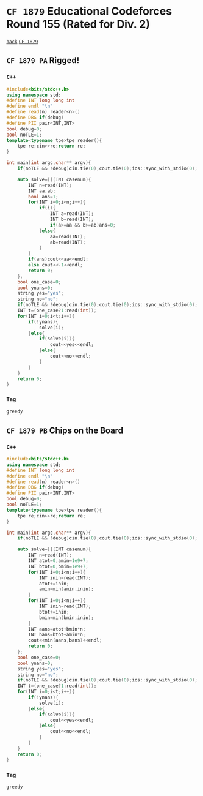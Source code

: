 <link id="style_css" rel="stylesheet" type="text/css" href="/OJ_ans/style.css">

# `CF 1879` Educational Codeforces Round 155 (Rated for Div. 2)

[`back`](../) [`CF 1879`](https://codeforces.com/contest/1879)

## `CF 1879 PA` Rigged!

### `C++`

```c++
#include<bits/stdc++.h>
using namespace std;
#define INT long long int
#define endl "\n"
#define read(n) reader<n>()
#define DBG if(debug)
#define PII pair<INT,INT>
bool debug=0;
bool noTLE=1;
template<typename tpe>tpe reader(){
	tpe re;cin>>re;return re;
}

int main(int argc,char** argv){
	if(noTLE && !debug)cin.tie(0);cout.tie(0);ios::sync_with_stdio(0);

	auto solve=[](INT casenum){
		INT n=read(INT);
		INT aa,ab;
		bool ans=1;
		for(INT i=0;i<n;i++){
			if(i){
				INT a=read(INT);
				INT b=read(INT);
				if(a>=aa && b>=ab)ans=0;
			}else{
				aa=read(INT);
				ab=read(INT);
			}
		}
		if(ans)cout<<aa<<endl;
		else cout<<-1<<endl;
		return 0;
	};
	bool one_case=0;
	bool ynans=0;
	string yes="yes";
	string no="no";
	if(noTLE && !debug)cin.tie(0);cout.tie(0);ios::sync_with_stdio(0);
	INT t=(one_case?1:read(int));
	for(INT i=0;i<t;i++){
		if(!ynans){
			solve(i);
		}else{
			if(solve(i)){
				cout<<yes<<endl;
			}else{
				cout<<no<<endl;
			}
		}
	}
	return 0;
}
```

### `Tag`

```txt
greedy
```

## `CF 1879 PB` Chips on the Board

### `C++`

```c++
#include<bits/stdc++.h>
using namespace std;
#define INT long long int
#define endl "\n"
#define read(n) reader<n>()
#define DBG if(debug)
#define PII pair<INT,INT>
bool debug=0;
bool noTLE=1;
template<typename tpe>tpe reader(){
	tpe re;cin>>re;return re;
}

int main(int argc,char** argv){
	if(noTLE && !debug)cin.tie(0);cout.tie(0);ios::sync_with_stdio(0);

	auto solve=[](INT casenum){
		INT n=read(INT);
		INT atot=0,amin=1e9+7;
		INT btot=0,bmin=1e9+7;
		for(INT i=0;i<n;i++){
			INT inin=read(INT);
			atot+=inin;
			amin=min(amin,inin);
		}
		for(INT i=0;i<n;i++){
			INT inin=read(INT);
			btot+=inin;
			bmin=min(bmin,inin);
		}
		INT aans=atot+bmin*n;
		INT bans=btot+amin*n;
		cout<<min(aans,bans)<<endl;
		return 0;
	};
	bool one_case=0;
	bool ynans=0;
	string yes="yes";
	string no="no";
	if(noTLE && !debug)cin.tie(0);cout.tie(0);ios::sync_with_stdio(0);
	INT t=(one_case?1:read(int));
	for(INT i=0;i<t;i++){
		if(!ynans){
			solve(i);
		}else{
			if(solve(i)){
				cout<<yes<<endl;
			}else{
				cout<<no<<endl;
			}
		}
	}
	return 0;
}
```

### `Tag`

```txt
greedy
```
